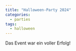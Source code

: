 ```yaml
---
title: "Halloween-Party 2024"
categories:
  - parties
tags:
  - halloween
---
```


Das Event war ein voller Erfolg!
